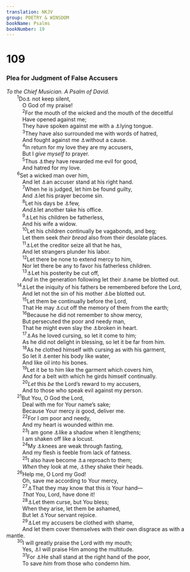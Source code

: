 ```yaml
---
translation: NKJV
group: POETRY & WINSDOM
bookName: Psalms 
bookNumber: 19
---
```


<div class="title"><h1>109</h1><h3>Plea for Judgment of False Accusers</h3><i>To the Chief Musician. A Psalm of David.</i></div>
<span class="verse thi_109_1">  <sup>1</sup>Do<a data-toggle="tooltip" data-placement="bottom" title="Ps. 83:1">⚓</a> not keep silent,<br/>   O God of my praise!<br/></span>
<span class="verse thi_109_2">   <sup>2</sup>For the mouth of the wicked and the mouth of the deceitful<br/>   Have opened against me;<br/>   They have spoken against me with a <a data-toggle="tooltip" data-placement="bottom" title="Ps. 27:12">⚓</a>lying tongue.<br/></span>
<span class="verse thi_109_3">   <sup>3</sup>They have also surrounded me with words of hatred,<br/>   And fought against me <a data-toggle="tooltip" data-placement="bottom" title="Ps. 35:7; 69:4; John 15:25">⚓</a>without a cause.<br/></span>
<span class="verse thi_109_4">   <sup>4</sup>In return for my love they are my accusers,<br/>   But I <i>give</i> <i>myself</i> <i>to</i> prayer.<br/></span>
<span class="verse thi_109_5">   <sup>5</sup>Thus <a data-toggle="tooltip" data-placement="bottom" title="Ps. 35:7, 12; 38:20; Prov. 17:13">⚓</a>they have rewarded me evil for good,<br/>   And hatred for my love.<br/></span>
<span class="verse thi_109_6">  <sup>6</sup>Set a wicked man over him,<br/>   And let <a data-toggle="tooltip" data-placement="bottom" title="Zech. 3:1">⚓</a>an accuser stand at his right hand.<br/></span>
<span class="verse thi_109_7">   <sup>7</sup>When he is judged, let him be found guilty,<br/>   And <a data-toggle="tooltip" data-placement="bottom" title="(Prov. 28:9)">⚓</a>let his prayer become sin.<br/></span>
<span class="verse thi_109_8">   <sup>8</sup>Let his days be <a data-toggle="tooltip" data-placement="bottom" title="(Ps. 55:23); John 17:12">⚓</a>few,<br/>   <i>And</i><a data-toggle="tooltip" data-placement="bottom" title="Ps. 69:25; Acts 1:20">⚓</a>let another take his office.<br/></span>
<span class="verse thi_109_9">   <sup>9</sup><a data-toggle="tooltip" data-placement="bottom" title="Ex. 22:24">⚓</a>Let his children be fatherless,<br/>   And his wife a widow.<br/></span>
<span class="verse thi_109_10">   <sup>10</sup>Let his children continually be vagabonds, and beg;<br/>   Let them seek <i>their</i> <i>bread</i> also from their desolate places.<br/></span>
<span class="verse thi_109_11">   <sup>11</sup><a data-toggle="tooltip" data-placement="bottom" title="Neh. 5:7; Job 5:5; 18:9">⚓</a>Let the creditor seize all that he has,<br/>   And let strangers plunder his labor.<br/></span>
<span class="verse thi_109_12">   <sup>12</sup>Let there be none to extend mercy to him,<br/>   Nor let there be any to favor his fatherless children.<br/></span>
<span class="verse thi_109_13">   <sup>13</sup><a data-toggle="tooltip" data-placement="bottom" title="Job 18:19; Ps. 37:28">⚓</a>Let his posterity be cut off,<br/>   <i>And</i> in the generation following let their <a data-toggle="tooltip" data-placement="bottom" title="Prov. 10:7">⚓</a>name be blotted out.<br/></span>
<span class="verse thi_109_14">  <sup>14</sup><a data-toggle="tooltip" data-placement="bottom" title="(Ex. 20:5; Num. 14:18); Is. 65:6; (Jer. 32:18)">⚓</a>Let the iniquity of his fathers be remembered before the Lord,<br/>   And let not the sin of his mother <a data-toggle="tooltip" data-placement="bottom" title="Neh. 4:5; Jer. 18:23">⚓</a>be blotted out.<br/></span>
<span class="verse thi_109_15">   <sup>15</sup>Let them be continually before the Lord,<br/>   That He may <a data-toggle="tooltip" data-placement="bottom" title="Job 18:17; (Ps. 34:16)">⚓</a>cut off the memory of them from the earth;<br/></span>
<span class="verse thi_109_16">   <sup>16</sup>Because he did not remember to show mercy,<br/>   But persecuted the poor and needy man,<br/>   That he might even slay the <a data-toggle="tooltip" data-placement="bottom" title="(Ps. 34:18)">⚓</a>broken in heart.<br/></span>
<span class="verse thi_109_17">   <sup>17</sup><a data-toggle="tooltip" data-placement="bottom" title="Prov. 14:14; (Matt. 7:2)">⚓</a>As he loved cursing, so let it come to him;<br/>   As he did not delight in blessing, so let it be far from him.<br/></span>
<span class="verse thi_109_18">   <sup>18</sup>As he clothed himself with cursing as with his garment,<br/>   So let it <a data-toggle="tooltip" data-placement="bottom" title="Num. 5:22">⚓</a>enter his body like water,<br/>   And like oil into his bones.<br/></span>
<span class="verse thi_109_19">   <sup>19</sup>Let it be to him like the garment which covers him,<br/>   And for a belt with which he girds himself continually.<br/></span>
<span class="verse thi_109_20">   <sup>20</sup><i>Let</i> this <i>be</i> the Lord’s reward to my accusers,<br/>   And to those who speak evil against my person.<br/></span>
<span class="verse thi_109_21">  <sup>21</sup>But You, O God the Lord,<br/>   Deal with me for Your name’s sake;<br/>   Because Your mercy <i>is</i> good, deliver me.<br/></span>
<span class="verse thi_109_22">   <sup>22</sup>For I <i>am</i> poor and needy,<br/>   And my heart is wounded within me.<br/></span>
<span class="verse thi_109_23">   <sup>23</sup>I am gone <a data-toggle="tooltip" data-placement="bottom" title="Ps. 102:11">⚓</a>like a shadow when it lengthens;<br/>   I am shaken off like a locust.<br/></span>
<span class="verse thi_109_24">   <sup>24</sup>My <a data-toggle="tooltip" data-placement="bottom" title="Heb. 12:12">⚓</a>knees are weak through fasting,<br/>   And my flesh is feeble from lack of fatness.<br/></span>
<span class="verse thi_109_25">   <sup>25</sup>I also have become <a data-toggle="tooltip" data-placement="bottom" title="Ps. 22:7; Jer. 18:16; Lam. 2:15">⚓</a>a reproach to them;<br/>   <i>When</i> they look at me, <a data-toggle="tooltip" data-placement="bottom" title="Matt. 27:39; Mark 15:29">⚓</a>they shake their heads.<br/></span>
<span class="verse thi_109_26">  <sup>26</sup>Help me, O Lord my God!<br/>   Oh, save me according to Your mercy,<br/></span>
<span class="verse thi_109_27">   <sup>27</sup><a data-toggle="tooltip" data-placement="bottom" title="Job 37:7">⚓</a>That they may know that this <i>is</i> Your hand—<br/>   <i>That</i> You, Lord, have done it!<br/></span>
<span class="verse thi_109_28">   <sup>28</sup><a data-toggle="tooltip" data-placement="bottom" title="2 Sam. 6:11, 12">⚓</a>Let them curse, but You bless;<br/>   When they arise, let them be ashamed,<br/>   But let <a data-toggle="tooltip" data-placement="bottom" title="Is. 65:14">⚓</a>Your servant rejoice.<br/></span>
<span class="verse thi_109_29">   <sup>29</sup><a data-toggle="tooltip" data-placement="bottom" title="Job 8:22; Ps. 35:26">⚓</a>Let my accusers be clothed with shame,<br/>   And let them cover themselves with their own disgrace as with a mantle.<br/></span>
<span class="verse thi_109_30">  <sup>30</sup>I will greatly praise the Lord with my mouth;<br/>   Yes, <a data-toggle="tooltip" data-placement="bottom" title="Ps. 35:18; 111:1">⚓</a>I will praise Him among the multitude.<br/></span>
<span class="verse thi_109_31">   <sup>31</sup>For <a data-toggle="tooltip" data-placement="bottom" title="(Ps. 16:8)">⚓</a>He shall stand at the right hand of the poor,<br/>   To save <i>him</i> from those who condemn him.<br/></span>

